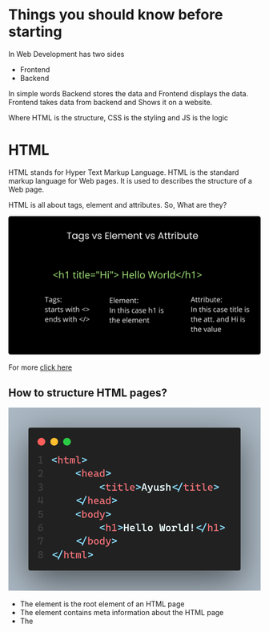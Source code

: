 # Things you should know before starting

In Web Development has two sides

- Frontend
- Backend

In simple words Backend stores the data and Frontend displays the data. Frontend takes data from backend and Shows it on a website.

Where HTML is the structure, CSS is the styling and JS is the logic

# HTML

HTML stands for Hyper Text Markup Language. HTML is the standard markup language for Web pages. It is used to describes the structure of a Web page.

HTML is all about tags, element and attributes. So, What are they?

![Basics](https://github.com/RamejaAyush/Front-End/blob/HTML/Media/html_basic.png?raw=true)

For more [click here](https://www.w3schools.com/html/html_basic.asp)

## How to structure HTML pages?

![structure](https://github.com/RamejaAyush/Front-End/blob/HTML/Media/1_str.png?raw=true)

- The <html> element is the root element of an HTML page
- The <head> element contains meta information about the HTML page
- The <title> element specifies a title for the HTML page
- he <body> element defines the document's body, and is a container for all the visible contents

# HTML Versions

HTML5 vs HTML

[Info is here](https://www.geeksforgeeks.org/difference-between-html-and-html5/)

# HTML tags

There are way too many tags

[Info is here](https://www.w3schools.com/html/html_headings.asp)

# Inline vs block

[Info here](https://www.samanthaming.com/pictorials/css-inline-vs-inlineblock-vs-block/)

# Table and Forms

Table: [Info here](https://www.w3schools.com/html/html_tables.asp)
Form: [Info here](https://www.w3schools.com/html/html_forms.asp)

## HTML5 (Updated Code)

![updated](https://github.com/RamejaAyush/Front-End/blob/HTML/Media/2_upStr.png?raw=true)

If you noticed !doctype html and Meta tags then your 👀 are great.

So, <!DOCTYPE html> is just for declaration that you are using HTML5.

Meta Tags is telling information about you website. to read more [read this](https://www.brightedge.com/glossary/are-meta-tags-important)

## Authors

- [@AyushRameja](https://www.github.com/ramejaayush)
